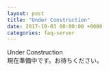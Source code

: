 ```yaml
---
layout: post
title: "Under Construction"
date: 2017-10-03 00:00:00 +0000
categories: faq-server
---
```

Under Construction<br>
現在準備中です。お待ちください。
